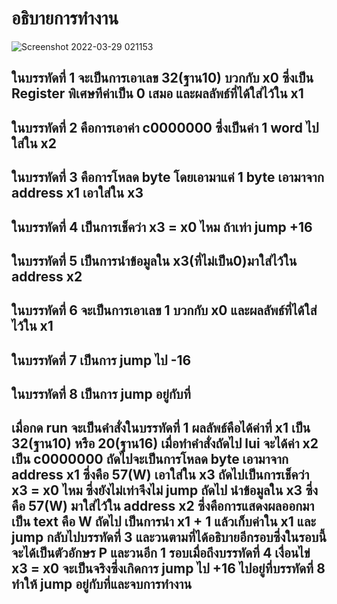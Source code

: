 # อธิบายการทำงาน
![Screenshot 2022-03-29 021153](https://user-images.githubusercontent.com/98943488/160471239-67c39b88-b4db-4918-9d3b-8b13e08c9677.png)
## ในบรรทัดที่ 1 จะเป็นการเอาเลข 32(ฐาน10) บวกกับ x0 ซึ่งเป็น Register พิเศษทีค่าเป็น 0 เสมอ และผลลัพธ์ที่ได้ใส่ไว้ใน x1
## ในบรรทัดที่ 2 คือการเอาค่า c0000000 ซึ่งเป็นค่า 1 word ไปใส่ใน x2
## ในบรรทัดที่ 3 คือการโหลด byte โดยเอามาแค่ 1 byte เอามาจาก address x1 เอาใส่ใน x3
## ในบรรทัดที่ 4 เป็นการเช็คว่า x3 = x0 ไหม ถ้าเท่า jump +16
## ในบรรทัดที่ 5 เป็นการนำข้อมูลใน x3(ที่ไม่เป็น0)มาใส่ไว้ใน address x2
## ในบรรทัดที่ 6 จะเป็นการเอาเลข 1 บวกกับ x0 และผลลัพธ์ที่ได้ใส่ไว้ใน x1
## ในบรรทัดที่ 7 เป็นการ jump ไป -16
## ในบรรทัดที่ 8 เป็นการ jump อยู่กับที่






## เมื่อกด run จะเป็นคำสั่งในบรรทัดที่ 1 ผลลัพธ์คือได้ค่าที่ x1 เป็น 32(ฐาน10) หรือ 20(ฐาน16) เมื่อทำคำสั่งถัดไป lui จะได้ค่า x2 เป็น c0000000 ถัดไปจะเป็นการโหลด byte เอามาจาก address x1 ซึ่งคือ 57(W) เอาใส่ใน x3 ถัดไปเป็นการเช็คว่า x3 = x0 ไหม ซึ่งยังไม่เท่าจึงไม่ jump ถัดไป นำข้อมูลใน x3 ซึ่งคือ 57(W) มาใส่ไว้ใน address x2 ซึ่งคือการแสดงผลออกมาเป็น text คือ W ถัดไป เป็นการนำ x1 + 1 แล้วเก็บค่าใน x1 และ jump กลับไปบรรทัดที่ 3 และวนตามที่ได้อธิบายอีกรอบซึ่งในรอบนี้จะได้เป็นตัวอักษร P และวนอีก 1 รอบเมื่อถึงบรรทัดที่ 4 เงื่อนไข่ x3 = x0 จะเป็นจริงซึ่งเกิดการ jump ไป +16 ไปอยู่ที่บรรทัดที่ 8 ทำให้ jump อยู่กับที่และจบการทำงาน
